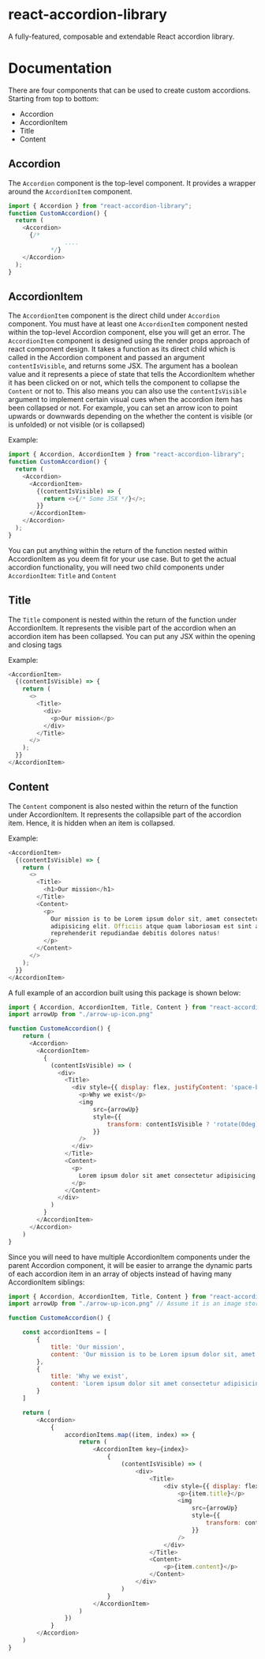 # react-accordion-library

A fully-featured, composable and extendable React accordion library.

# Documentation

There are four components that can be used to create custom accordions. Starting from top to bottom:

- Accordion
- AccordionItem
- Title
- Content

## Accordion

The `Accordion` component is the top-level component. It provides a wrapper around the `AccordionItem` component.

```javascript
import { Accordion } from "react-accordion-library";
function CustomAccordion() {
  return (
    <Accordion>
      {/*
                ....
            */}
    </Accordion>
  );
}
```

## AccordionItem

The `AccordionItem` component is the direct child under `Accordion` component. You must have at least one `AccordionItem` component nested within the top-level Accordion component, else you will get an error.
The `AccordionItem` component is designed using the render props approach of react component design. It takes a function as its direct child which is called in the Accordion component and passed an argument `contentIsVisible`, and returns some JSX. The argument has a boolean value and it represents a piece of state that tells the AccordionItem whether it has been clicked on or not, which tells the component to collapse the `Content` or not to. This also means you can also use the `contentIsVisible` argument to implement certain visual cues when the accordion item has been collapsed or not. For example, you can set an arrow icon to point upwards or downwards depending on the whether the content is visible (or is unfolded) or not visible (or is collapsed)

Example:

```javascript
import { Accordion, AccordionItem } from "react-accordion-library";
function CustomAccordion() {
  return (
    <Accordion>
      <AccordionItem>
        {(contentIsVisible) => {
          return <>{/* Some JSX */}</>;
        }}
      </AccordionItem>
    </Accordion>
  );
}
```

You can put anything within the return of the function nested within AccordionItem as you deem fit for your use case. But to get the actual accordion functionality, you will need two child components under `AccordionItem`: `Title` and `Content`

## Title

The `Title` component is nested within the return of the function under AccordionItem. It represents the visible part of the accordion when an accordion item has been collapsed. You can put any JSX within the opening and closing tags

Example:

```javascript
<AccordionItem>
  {(contentIsVisible) => {
    return (
      <>
        <Title>
          <div>
            <p>Our mission</p>
          </div>
        </Title>
      </>
    );
  }}
</AccordionItem>
```

## Content

The `Content` component is also nested within the return of the function under AccordionItem. It represents the collapsible part of the accordion item. Hence, it is hidden when an item is collapsed.

Example:

```javascript
<AccordionItem>
  {(contentIsVisible) => {
    return (
      <>
        <Title>
          <h1>Our mission</h1>
        </Title>
        <Content>
          <p>
            Our mission is to be Lorem ipsum dolor sit, amet consectetur
            adipisicing elit. Officiis atque quam laboriosam est sint animi
            reprehenderit repudiandae debitis dolores natus!
          </p>
        </Content>
      </>
    );
  }}
</AccordionItem>
```

A full example of an accordion built using this package is shown below:

```javascript
import { Accordion, AccordionItem, Title, Content } from "react-accordion-library";
import arrowUp from "./arrow-up-icon.png"

function CustomeAccordion() {
    return (
      <Accordion>
        <AccordionItem>
          {
            (contentIsVisible) => (
              <div>
                <Title>
                  <div style={{ display: flex, justifyContent: 'space-between', alignItems: 'center' }}>
                    <p>Why we exist</p>
                    <img
                        src={arrowUp}
                        style={{
                            transform: contentIsVisible ? 'rotate(0deg)' : 'rotate(90deg)'  // Points downwards when the item is hidden
                        }}
                    />
                  </div>
                </Title>
                <Content>
                  <p>
                    Lorem ipsum dolor sit amet consectetur adipisicing elit. Ab numquam itaque veritatis cumque placeat laborum maiores optio quo at facilis! Eos, fuga maiores dolores labore qui corporis temporibus ad provident.
                  </p>
                </Content>
              </div>
            )
          }
        </AccordionItem>
      </Accordion>
    )
}
```

Since you will need to have multiple AccordionItem components under the parent Accordion component, it will be easier to arrange the dynamic parts of each accordion item in an array of objects instead of having many AccordionItem siblings:

```javascript
import { Accordion, AccordionItem, Title, Content } from "react-accordion-library";
import arrowUp from "./arrow-up-icon.png" // Assume it is an image stored in your project

function CustomeAccordion() {

    const accordionItems = [
        {
            title: 'Our mission',
            content: 'Our mission is to be Lorem ipsum dolor sit, amet consectetur adipisicing elit. Officiis atque quam laboriosam est sint animi reprehenderit repudiandae debitis dolores natus!'
        },
        {
            title: 'Why we exist',
            content: 'Lorem ipsum dolor sit amet consectetur adipisicing elit. Ab numquam itaque veritatis cumque placeat laborum maiores optio quo at facilis! Eos, fuga maiores dolores labore qui corporis temporibus ad provident.'
        }
    ]

    return (
        <Accordion>
            {
                accordionItems.map((item, index) => {
                    return (
                        <AccordionItem key={index}>
                            {
                                (contentIsVisible) => (
                                    <div>
                                        <Title>
                                            <div style={{ display: flex, justifyContent: 'space-between', alignItems: 'center' }}>
                                                <p>{item.title}</p>
                                                <img
                                                    src={arrowUp}
                                                    style={{
                                                        transform: contentIsVisible ? 'rotate(0deg)' : 'rotate(90deg)'  // Points downwards when the item is hidden
                                                    }}
                                                />
                                            </div>
                                        </Title>
                                        <Content>
                                            <p>{item.content}</p>
                                        </Content>
                                    </div>
                                )
                            }
                        </AccordionItem>
                    )
                })
            }
        </Accordion>
    )
}
```
